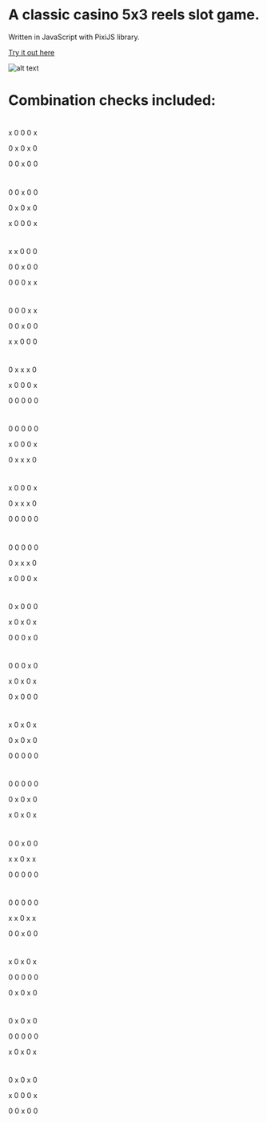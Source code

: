 # A classic casino 5x3 reels slot game.



Written in JavaScript with PixiJS library.

[Try it out here](https://markof94.github.io/Test-Game/bin/index.html)


![alt text](https://i.imgur.com/YhrGHgh.png)

# Combination checks included:

# 
x   0   0   0   x

0   x   0   x   0

0   0   x   0   0



# 
0   0   x   0   0

0   x   0   x   0

x   0   0   0   x


#
x   x   0   0   0

0   0   x   0   0

0   0   0   x   x



#
0   0   0   x   x

0   0   x   0   0

x   x   0   0   0



#
0   x   x   x   0

x   0   0   0   x

0   0   0   0   0



#
0   0   0   0   0

x   0   0   0   x

0   x   x   x   0



#
x   0   0   0   x

0   x   x   x   0

0   0   0   0   0



#
0   0   0   0   0

0   x   x   x   0

x   0   0   0   x



#
0   x   0   0   0

x   0   x   0   x

0   0   0   x   0



#
0   0   0   x   0

x   0   x   0   x

0   x   0   0   0



#
x   0   x   0   x

0   x   0   x   0

0   0   0   0   0



#
0   0   0   0   0

0   x   0   x   0

x   0   x   0   x



#
0   0   x   0   0

x   x   0   x   x

0   0   0   0   0


#
0   0   0   0   0

x   x   0   x   x

0   0   x   0   0



#
x   0   x   0   x

0   0   0   0   0

0   x   0   x   0



#
0   x   0   x   0

0   0   0   0   0

x   0   x   0   x


#
0   x   0   x   0

x   0   0   0   x

0   0   x   0   0

